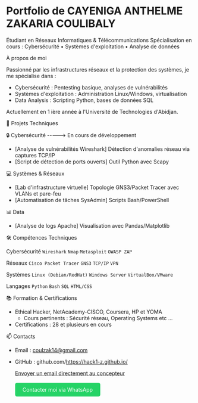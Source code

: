 
# Portfolio de CAYENIGA ANTHELME ZAKARIA COULIBALY 

Étudiant en Réseaux Informatiques & Télécommunications
Spécialisation en cours : Cybersécurité • Systèmes d'exploitation • Analyse de données


 À propos de moi

Passionné par les infrastructures réseaux et la protection des systèmes, je me spécialise dans :
- Cybersécurité : Pentesting basique, analyses de vulnérabilités
- Systèmes d'exploitation : Administration Linux/Windows, virtualisation
- Data Analysis : Scripting Python, bases de données SQL

Actuellement en 1 ière année à l'Université de Technologies d'Abidjan.


 🔧 Projets Techniques

 🔒 Cybersécurité -----> En cours de développement 
- [Analyse de vulnérabilités Wireshark]
  Détection d'anomalies réseau via captures TCP/IP
- [Script de détection de ports ouverts] 
  Outil Python avec Scapy

💻 Systèmes & Réseaux
- [Lab d'infrastructure virtuelle]
  Topologie GNS3/Packet Tracer avec VLANs et pare-feu
- [Automatisation de tâches SysAdmin] 
  Scripts Bash/PowerShell

 📊 Data
- [Analyse de logs Apache]
  Visualisation avec Pandas/Matplotlib


 🛠️ Compétences Techniques

Cybersécurité 
`Wireshark` `Nmap`  `Metasploit` `OWASP ZAP`

Réseaux 
`Cisco Packet Tracer` `GNS3` `TCP/IP` `VPN`

Systèmes
`Linux (Debian/RedHat)` `Windows Server` `VirtualBox/VMware`

Langages 
`Python` `Bash` `SQL` `HTML/CSS`



 📚 Formation & Certifications
- Ethical Hacker, NetAcademy-CISCO, Coursera, HP et YOMA 
  - Cours pertinents : Sécurité réseau, Operating Systems etc ...
- Certifications :  28 et plusieurs en cours


 📫 Contacts
- Email : coulzak14@gmail.com
- GitHub : github.com/https://hack1-z.github.io/

  <a href="mailto:coulzak14@gmail.com">Envoyer un email directement au concepteur</a><br><br>
    <a href="https://wa.me/2250507647326" target="_blank" style="text-decoration: none; color: white; background-color: #25D366; padding: 10px 20px; border-radius: 5px; display: inline-block;">Contacter moi via WhatsApp</a>
